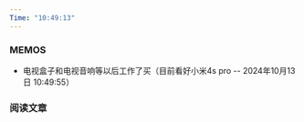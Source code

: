 ```yaml
---
Time: "10:49:13"
---
```


### MEMOS

- 电视盒子和电视音响等以后工作了买（目前看好小米4s pro -- 2024年10月13日 10:49:55）


### 阅读文章






